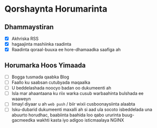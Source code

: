 # Qorshaynta Horumarinta

## Dhammaystiran

- [x] Akhriska RSS
- [x] hagaajinta mashiinka raadinta
- [x] Raadinta qoraal-buuxa ee hore-dhamaadka saafiga ah

## Horumarka Hoos Yimaada

- [ ] Bogga tusmada qaabka Blog
- [ ] Faallo ku saabsan cutubyada maqaalka
- [ ] U beddelashada noocyo badan oo dukumeenti ah
- [ ] Isla mar ahaantaana ku riix warka cusub warbaahinta bulshada ee waaweyn
- [ ] Iimayl diyaar u ah `web push` / biir wixii cusboonaysiinta alaabta
- [ ] Isku-dubarid dukumeenti maxalli ah si aad ula socoto isbeddelada una abuurto horudhac, baabiinta baahida loo qabo ururinta buug-gacmeedka wakhti kasta iyo adigoo isticmaalaya NGINX